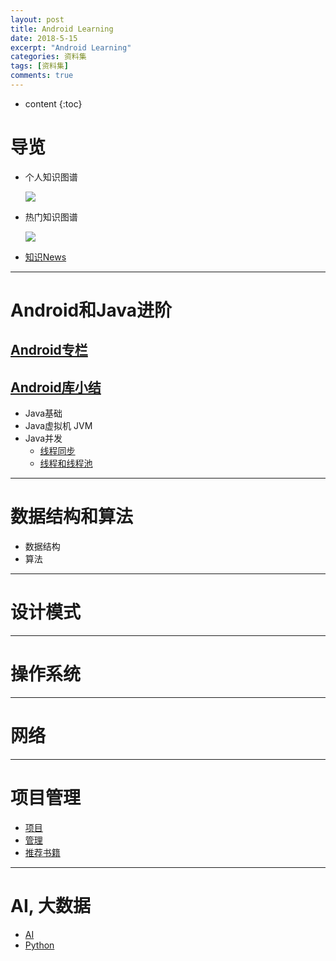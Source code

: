 ```yaml
---
layout: post
title: Android Learning
date: 2018-5-15
excerpt: "Android Learning"
categories: 资料集
tags: [资料集]
comments: true
---
```


* content
{:toc}



# 导览

- 个人知识图谱

	![](https://i.imgur.com/dlsq778.png)

- 热门知识图谱

	![](https://i.imgur.com/vh7yCS5.png)

- [知识News](http://vivianking6855.github.io/2018/03/16/%E7%9F%A5%E8%AF%86News/)

---

# Android和Java进阶

## [Android专栏](http://blog.csdn.net/column/details/20452.html)

## [Android库小结](http://vivianking6855.github.io/2017/09/27/Android-ThirdParty-Library/)

- Java基础
- Java虚拟机 JVM
- Java并发
    - [线程同步](http://vivianking6855.github.io/2017/02/16/Thread-Sync/)
    - [线程和线程池](http://vivianking6855.github.io/2017/02/15/Multi-Thread/)

---
# 数据结构和算法

- 数据结构
- 算法

---
# 设计模式


---
# 操作系统


---   
# 网络


---
# 项目管理

- [项目](http://vivianking6855.github.io/tag/#Projects-ref)
- [管理](http://vivianking6855.github.io/tag/#%E7%AE%A1%E7%90%86-ref)
- [推荐书籍](http://vivianking6855.github.io/2018/03/16/Books/)

---
# AI, 大数据

- [AI](http://vivianking6855.github.io/tag/#AI-ref)
- [Python](http://vivianking6855.github.io/categories/#Python-ref)